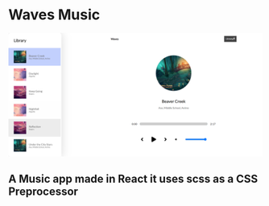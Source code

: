 # Waves Music

<img src="./public/Waves Music Player.png">

## A Music app made in React it uses scss as a CSS Preprocessor
